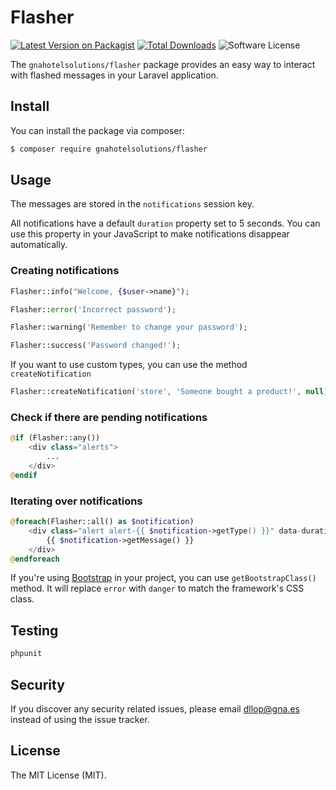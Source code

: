 # Flasher

[![Latest Version on Packagist](https://img.shields.io/packagist/v/gnahotelsolutions/flasher.svg?style=flat-square)](https://packagist.org/packages/gnahotelsolutions/flasher)
[![Total Downloads](https://img.shields.io/packagist/dt/gnahotelsolutions/flasher.svg?style=flat-square)](https://packagist.org/packages/gnahotelsolutions/flasher)
![Software License](https://img.shields.io/badge/license-MIT-brightgreen.svg?style=flat-square)


The `gnahotelsolutions/flasher` package provides an easy way to interact with flashed messages in your Laravel application.

## Install

You can install the package via composer:

```bash
$ composer require gnahotelsolutions/flasher
```

## Usage

The messages are stored in the `notifications` session key.

All notifications have a default `duration` property set to 5 seconds. You can use this property in your JavaScript to make notifications disappear automatically.

### Creating notifications

```php
Flasher::info("Welcome, {$user->name}");

Flasher::error('Incorrect password');

Flasher::warning('Remember to change your password');

Flasher::success('Password changed!');
```

If you want to use custom types, you can use the method `createNotification`

```php
Flasher::createNotification('store', 'Someone bought a product!', null);
```

### Check if there are pending notifications

```php
@if (Flasher::any())
    <div class="alerts">
        ...
    </div>
@endif
``` 

### Iterating over notifications

```php
@foreach(Flasher::all() as $notification)
    <div class="alert alert-{{ $notification->getType() }}" data-duration="{{ $notification->getDuration() }}">
        {{ $notification->getMessage() }}
    </div> 
@endforeach
```

If you're using [Bootstrap](https://getbootstrap.com) in your project, you can use `getBootstrapClass()` method. 
It will replace `error` with `danger` to match the framework's CSS class.

## Testing

``` bash
phpunit
```

## Security

If you discover any security related issues, please email dllop@gna.es instead of using the issue tracker.

## License

The MIT License (MIT).
